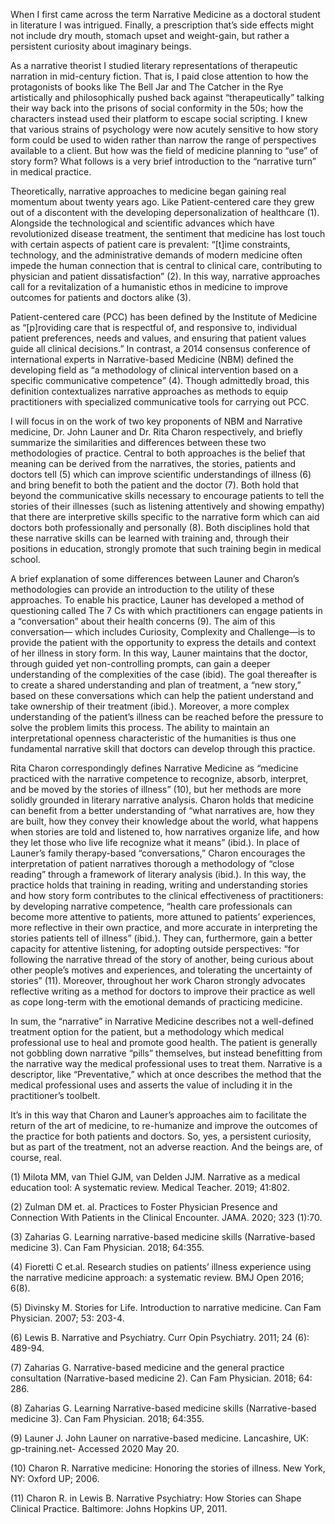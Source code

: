 


When I first came across the term Narrative Medicine as a doctoral student in literature I was intrigued. Finally, a prescription that’s side effects might not include dry mouth, stomach upset and weight-gain, but rather a persistent curiosity about imaginary beings. 

As a narrative theorist I studied literary representations of therapeutic narration in mid-century fiction. That is, I paid close attention to how the protagonists of books like The Bell Jar and The Catcher in the Rye artistically and philosophically pushed back against “therapeutically” talking their way back into the prisons of social conformity in the 50s; how the characters instead used their platform to escape social scripting. I knew that various strains of psychology were now acutely sensitive to how story form could be used to widen rather than narrow the range of perspectives available to a client. But how was the field of medicine planning to “use” of story form? What follows is a very brief introduction to the “narrative turn” in medical practice. 

Theoretically, narrative approaches to medicine began gaining real momentum about twenty years ago. Like Patient-centered care they grew out of a discontent with the developing depersonalization of healthcare (1). Alongside the technological and scientific advances which have revolutionized disease treatment, the sentiment that medicine has lost touch with certain aspects of patient care is prevalent: “[t]ime constraints, technology, and the administrative demands of modern medicine often impede the human connection that is central to clinical care, contributing to physician and patient dissatisfaction” (2). In this way, narrative approaches call for a revitalization of a humanistic ethos in medicine to improve outcomes for patients and doctors alike (3).  

Patient-centered care (PCC) has been defined by the Institute of Medicine as “[p]roviding care that is respectful of, and responsive to, individual patient preferences, needs and values, and ensuring that patient values guide all clinical decisions.” In contrast, a 2014 consensus conference of international experts in Narrative-based Medicine (NBM) defined the developing field as “a methodology of clinical intervention based on a specific communicative competence” (4). Though admittedly broad, this definition contextualizes narrative approaches as methods to equip practitioners with specialized communicative tools for carrying out PCC. 

I will focus in on the work of two key proponents of NBM and Narrative medicine, Dr. John Launer and Dr. Rita Charon respectively, and briefly summarize the similarities and differences between these two methodologies of practice. Central to both approaches is the belief that meaning can be derived from the narratives, the stories, patients and doctors tell (5) which can improve scientific understandings of illness (6) and bring benefit to both the patient and the doctor (7). Both hold that beyond the communicative skills necessary to encourage patients to tell the stories of their illnesses (such as listening attentively and showing empathy) that there are interpretive skills specific to the narrative form which can aid doctors both professionally and personally (8). Both disciplines hold that these narrative skills can be learned with training and, through their positions in education, strongly promote that such training begin in medical school. 

A brief explanation of some differences between Launer and Charon’s methodologies can provide an introduction to the utility of these approaches. To enable his practice, Launer has developed a method of questioning called The 7 Cs with which practitioners can engage patients in a “conversation” about their health concerns (9). The aim of this conversation— which includes Curiosity, Complexity and Challenge—is to provide the patient with the opportunity to express the details and context of her illness in story form. In this way, Launer maintains that the doctor, through guided yet non-controlling prompts, can gain a deeper understanding of the complexities of the case (ibid). The goal thereafter is to create a shared understanding and plan of treatment, a “new story,” based on these conversations which can help the patient understand and take ownership of their treatment (ibid.). Moreover, a more complex understanding of the patient’s illness can be reached before the pressure to solve the problem limits this process. The ability to maintain an interpretational openness characteristic of the humanities is thus one fundamental narrative skill that doctors can develop through this practice. 

Rita Charon correspondingly defines Narrative Medicine as “medicine practiced with the narrative competence to recognize, absorb, interpret, and be moved by the stories of illness” (10), but her methods are more solidly grounded in literary narrative analysis. Charon holds that medicine can benefit from a better understanding of “what narratives are, how they are built, how they convey their knowledge about the world, what happens when stories are told and listened to, how narratives organize life, and how they let those who live life recognize what it means” (ibid.). In place of Launer’s family therapy-based “conversations,” Charon encourages the interpretation of patient narratives thorough a methodology of “close reading” through a framework of literary analysis (ibid.). In this way, the practice holds that training in reading, writing and understanding stories and how story form contributes to the clinical effectiveness of practitioners: by developing narrative competence, “health care professionals can become more attentive to patients, more attuned to patients’ experiences, more reflective in their own practice, and more accurate in interpreting the stories patients tell of illness” (ibid.). They can, furthermore, gain a better capacity for attentive listening, for adopting outside perspectives: “for following the narrative thread of the story of another, being curious about other people’s motives and experiences, and tolerating the uncertainty of stories” (11). Moreover, throughout her work Charon strongly advocates reflective writing as a method for doctors to improve their practice as well as cope long-term with the emotional demands of practicing medicine. 

In sum, the “narrative” in Narrative Medicine describes not a well-defined treatment option for the patient, but a methodology which medical professional use to heal and promote good health. The patient is generally not gobbling down narrative “pills” themselves, but instead benefitting from the narrative way the medical professional uses to treat them. Narrative is a descriptor, like “Preventative,” which at once describes the method that the medical professional uses and asserts the value of including it in the practitioner’s toolbelt. 

It’s in this way that Charon and Launer’s approaches aim to facilitate the return of the art of medicine, to re-humanize and improve the outcomes of the practice for both patients and doctors. So, yes, a persistent curiosity, but as part of the treatment, not an adverse reaction. And the beings are, of course, real. 


 (1) Milota MM, van Thiel GJM, van Delden JJM. Narrative as a medical education tool: A systematic review. Medical Teacher. 2019; 41:802. 

(2) Zulman DM et. al. Practices to Foster Physician Presence and Connection With Patients in the Clinical Encounter. JAMA. 2020; 323 (1):70. 

(3) Zaharias G. Learning narrative-based medicine skills (Narrative-based medicine 3). Can Fam Physician. 2018; 64:355. 

(4) Fioretti C et.al. Research studies on patients’ illness experience using the narrative medicine approach: a systematic review. BMJ Open 2016; 6(8). 

(5) Divinsky M. Stories for Life. Introduction to narrative medicine. Can Fam Physician. 2007; 53: 203-4. 

(6) Lewis B. Narrative and Psychiatry. Curr Opin Psychiatry. 2011; 24 (6): 489-94. 

(7) Zaharias G. Narrative-based medicine and the general practice consultation (Narrative-based medicine 2). Can Fam Physician. 2018; 64: 286. 

(8) Zaharias G. Learning Narrative-based medicine skills (Narrative-based medicine 3). Can Fam Physician. 2018; 64:355. 

(9) Launer J. John Launer on narrative-based medicine. Lancashire, UK: gp-training.net- Accessed 2020 May 20. 

(10) Charon R. Narrative medicine: Honoring the stories of illness. New York, NY: Oxford UP; 2006. 

(11) Charon R. in Lewis B. Narrative Psychiatry: How Stories can Shape Clinical Practice. Baltimore: Johns Hopkins UP, 2011.
